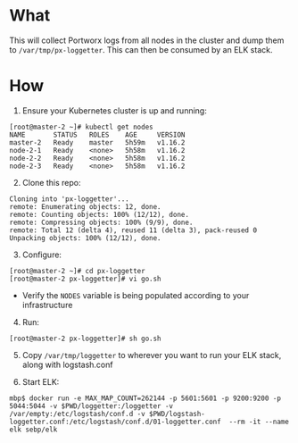 # What

This will collect Portworx logs from all nodes in the cluster and dump them to `/var/tmp/px-loggetter`. This can then be consumed by an ELK stack.

# How

1. Ensure your Kubernetes cluster is up and running:
```
[root@master-2 ~]# kubectl get nodes
NAME       STATUS   ROLES    AGE     VERSION
master-2   Ready    master   5h59m   v1.16.2
node-2-1   Ready    <none>   5h58m   v1.16.2
node-2-2   Ready    <none>   5h58m   v1.16.2
node-2-3   Ready    <none>   5h58m   v1.16.2
```

2. Clone this repo:
```
Cloning into 'px-loggetter'...
remote: Enumerating objects: 12, done.
remote: Counting objects: 100% (12/12), done.
remote: Compressing objects: 100% (9/9), done.
remote: Total 12 (delta 4), reused 11 (delta 3), pack-reused 0
Unpacking objects: 100% (12/12), done.
```

3. Configure:
```
[root@master-2 ~]# cd px-loggetter
[root@master-2 px-loggetter]# vi go.sh
```

 * Verify the `NODES` variable is being populated according to your infrastructure

4. Run:
```
[root@master-2 px-loggetter]# sh go.sh
```

5. Copy `/var/tmp/loggetter` to wherever you want to run your ELK stack, along with logstash.conf

6. Start ELK:
```
mbp$ docker run -e MAX_MAP_COUNT=262144 -p 5601:5601 -p 9200:9200 -p 5044:5044 -v $PWD/loggetter:/loggetter -v /var/empty:/etc/logstash/conf.d -v $PWD/logstash-loggetter.conf:/etc/logstash/conf.d/01-loggetter.conf  --rm -it --name elk sebp/elk
```
